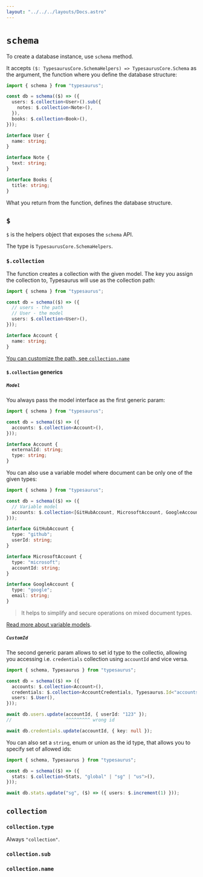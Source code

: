 ```yaml
---
layout: "../../../layouts/Docs.astro"
---
```


# `schema`

To create a database instance, use `schema` method.

It accepts `($: TypesaurusCore.SchemaHelpers) => TypesaurusCore.Schema` as the argument, the function where you define the database structure:

```ts
import { schema } from "typesaurus";

const db = schema(($) => ({
  users: $.collection<User>().sub({
    notes: $.collection<Note>(),
  }),
  books: $.collection<Book>(),
}));

interface User {
  name: string;
}

interface Note {
  text: string;
}

interface Books {
  title: string;
}
```

What you return from the function, defines the database structure.

## `$`

`$` is the helpers object that exposes the `schema` API.

The type is `TypesaurusCore.SchemaHelpers`.

### `$.collection`

The function creates a collection with the given model. The key you assign the collection to, Typesaurus will use as the collection path:

```ts
import { schema } from "typesaurus";

const db = schema(($) => ({
  // users - the path
  // User - the model
  users: $.collection<User>(),
}));

interface Account {
  name: string;
}
```

[You can customize the path, see `collection.name`](#collectionname)

#### `$.collection` generics

##### `Model`

You always pass the model interface as the first generic param:

```ts
import { schema } from "typesaurus";

const db = schema(($) => ({
  accounts: $.collection<Account>(),
}));

interface Account {
  externalId: string;
  type: string;
}
```

You can also use a variable model where document can be only one of the given types:

```ts
import { schema } from "typesaurus";

const db = schema(($) => ({
  // Variable model
  accounts: $.collection<[GitHubAccount, MicrosoftAccount, GoogleAccount]>(),
}));

interface GitHubAccount {
  type: "github";
  userId: string;
}

interface MicrosoftAccount {
  type: "microsoft";
  accountId: string;
}

interface GoogleAccount {
  type: "google";
  email: string;
}
```

> It helps to simplify and secure operations on mixed document types.

[Read more about variable models](/docs/advanced/variable).

##### `CustomId`

The second generic param allows to set id type to the collectio, allowing you accessing i.e. `credentials` collection using `accountId` and vice versa.

```ts
import { schema, Typesaurus } from "typesaurus";

const db = schema(($) => ({
  accounts: $.collection<Account>(),
  credentials: $.collection<AccountCredentials, Typesaurus.Id<"accounts">>(),
  users: $.User(),
}));

await db.users.update(accountId, { userId: "123" });
//                    ^^^^^^^^^ wrong id

await db.credentials.update(accountId, { key: null });
```

You can also set a `string`, enum or union as the id type, that allows you to specify set of allowed ids:

```ts
import { schema, Typesaurus } from "typesaurus";

const db = schema(($) => ({
  stats: $.collection<Stats, "global" | "sg" | "us">(),
}));

await db.stats.update("sg", ($) => ({ users: $.increment(1) }));
```

## `collection`

### `collection.type`

Always `"collection"`.

### `collection.sub`

### `collection.name`
